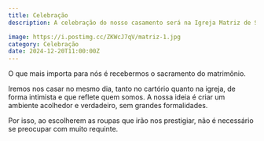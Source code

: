 ```yaml
---
title: Celebração
description: A celebração do nosso casamento será na Igreja Matriz de Santo Antônio, às 11:00 horas, na Praça Tiradentes, 10, Centro, em Curvelo. Será uma cerimônia simples, mas cheia de significado, ao lado dos familiares e amigos que fazem parte da nossa história.

image: https://i.postimg.cc/ZKWcJ7qV/matriz-1.jpg
category: Celebração
date: 2024-12-20T11:00:00Z
---
```



O que mais importa para nós é recebermos o sacramento do matrimônio. 

Iremos nos casar no mesmo dia, tanto no cartório quanto na igreja, de forma intimista e que reflete quem somos. A nossa ideia é criar um ambiente acolhedor e verdadeiro, sem grandes formalidades. 

Por isso, ao escolherem as roupas que irão nos prestigiar, não é necessário se preocupar com muito requinte. 